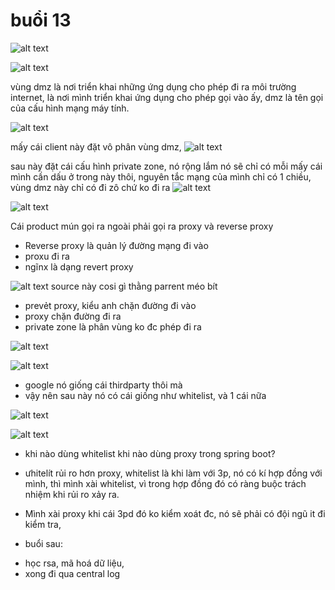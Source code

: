 # buổi 13 


![alt text](image.png)

![alt text](image-1.png)

vùng dmz là nơi triển khai những ứng dụng cho phép đi ra môi trường internet, là nơi mình triển khai ứng dụng cho phép gọi vào ấy, dmz là tên gọi của cấu hình mạng máy tính. 


![alt text](image-2.png)

mấy cái client này đặt vô phân vùng dmz, 
![alt text](image-3.png)

sau này đặt cái cấu hình private zone, nó rộng lắm nó sẽ chỉ có mỗi mấy cái mình cần dấu ở trong này thôi, nguyên tắc mạng của mình chỉ có 1 chiều, vùng dmz này chỉ có đi zô chứ ko đi ra
![alt text](image-4.png)

![alt text](image-5.png)

Cái product mún gọi ra ngoài phải gọi ra proxy và reverse proxy
- Reverse proxy là quản lý đường mạng đi vào
- proxu đi ra
- ngĩnx là dạng revert proxy

![alt text](image-7.png)
source này cosi gì thằng parrent méo bít

- prevẻt proxy, kiểu anh chặn đường đi vào
- proxy chặn đường đi ra
- private zone là phân vùng ko đc phép đi ra

![alt text](image-8.png)

![alt text](image-9.png)
- google nó giống cái thirdparty thôi mà
- vậy nên sau này nó có cái giống như whitelist, và 1 cái nữa


![alt text](image-10.png)

![alt text](image-11.png)

- khi nào dùng whitelist khi nào dùng proxy trong spring boot?
- ưhitelít rủi ro hơn proxy, whitelist là khi làm với 3p, nó có kí hợp đồng với mình, thì mình xài whitelist, vì trong hợp đồng đó có ràng buộc trách nhiệm khi rủi ro xảy ra.
- Mình xài proxy khi cái 3pd đó ko kiểm xoát đc, nó sẽ phải có đội ngũ it đi kiểm tra, 

- buổi sau:
+ học rsa, mã hoá dữ liệu, 
+ xong đi qua central log